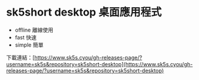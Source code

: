 # sk5short desktop 桌面應用程式

- offline 離線使用
- fast 快速
- simple 簡單

下載連結：[https://www.sk5s.cyou/gh-releases-page/?username=sk5s&repository=sk5short-desktop](https://www.sk5s.cyou/gh-releases-page/?username=sk5s&repository=sk5short-desktop)
